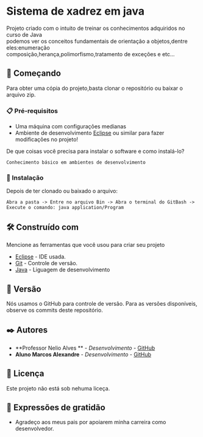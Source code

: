 # Sistema de xadrez em java

Projeto criado  com o intuito de treinar os conhecimentos adquiridos no curso de Java \
podemos ver os conceitos fundamentais de orientação a objetos,dentre eles:enumeração \
composição,herança,polimorfismo,tratamento de exceções e etc...

## 🚀 Começando
Para obter uma cópia do projeto,basta clonar o repositório ou baixar o arquivo zip. 

### 📋 Pré-requisitos

* Uma máquina com configurações medianas 
* Ambiente de desenvolvimento [Eclipse](https://www.youtube.com/watch?v=hY7y3oJ41eE) ou similar para fazer modificações no projeto!

De que coisas você precisa para instalar o software e como instalá-lo?

```
Conhecimento básico em ambientes de desenvolvimento
```

### 🔧 Instalação
Depois de ter clonado ou baixado o arquivo:

```
Abra a pasta -> Entre no arquivo Bin -> Abra o terminal do GitBash -> Execute o comando: java application/Program
```
## 🛠️ Construído com

Mencione as ferramentas que você usou para criar seu projeto

* [Eclipse](https://www.eclipse.org/downloads/) - IDE usada.
* [Git](https://github.com/) - Controle de versão.
* [Java](https://rometools.github.io/rome/) - Liguagem de desenvolvimento

## 📌 Versão

Nós usamos o GitHub para controle de versão. Para as versões disponíveis, observe os commits deste repositório.

## ✒️ Autores

* **Professor Nelio Alves ** - *Desenvolvimento* - [GitHub](https://github.com/acenelio)
* **Aluno Marcos Alexandre** - *Desenvolvimento* - [GitHub](https://github.com/MarcosdeAndrade-byte)

## 📄 Licença

Este projeto não está sob nehuma liceça.

## 🎁 Expressões de gratidão

* Agradeço aos meus pais por apoiarem minha carreira como desenvolvedor.
